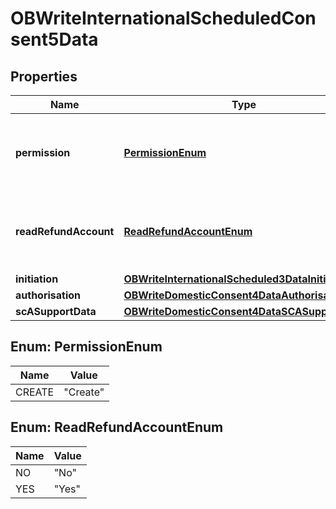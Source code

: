 # OBWriteInternationalScheduledConsent5Data

## Properties
Name | Type | Description | Notes
------------ | ------------- | ------------- | -------------
**permission** | [**PermissionEnum**](#PermissionEnum) | Specifies the Open Banking service request types. | 
**readRefundAccount** | [**ReadRefundAccountEnum**](#ReadRefundAccountEnum) | Specifies to share the refund account details with PISP |  [optional]
**initiation** | [**OBWriteInternationalScheduled3DataInitiation**](OBWriteInternationalScheduled3DataInitiation.md) |  | 
**authorisation** | [**OBWriteDomesticConsent4DataAuthorisation**](OBWriteDomesticConsent4DataAuthorisation.md) |  |  [optional]
**scASupportData** | [**OBWriteDomesticConsent4DataSCASupportData**](OBWriteDomesticConsent4DataSCASupportData.md) |  |  [optional]

<a name="PermissionEnum"></a>
## Enum: PermissionEnum
Name | Value
---- | -----
CREATE | &quot;Create&quot;

<a name="ReadRefundAccountEnum"></a>
## Enum: ReadRefundAccountEnum
Name | Value
---- | -----
NO | &quot;No&quot;
YES | &quot;Yes&quot;
